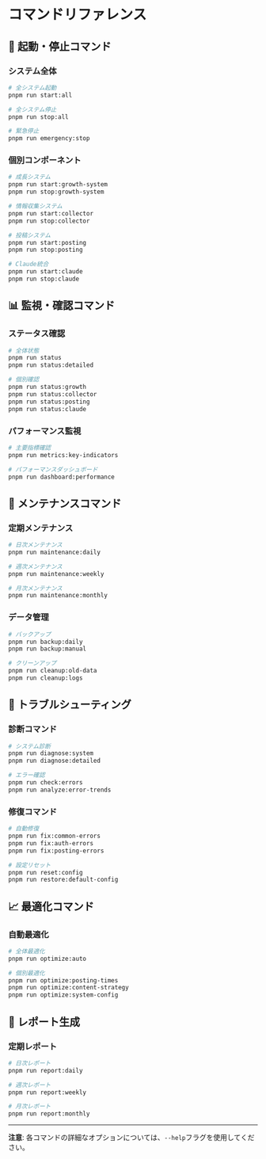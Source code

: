 # コマンドリファレンス

## 🚀 起動・停止コマンド

### システム全体
```bash
# 全システム起動
pnpm run start:all

# 全システム停止
pnpm run stop:all

# 緊急停止
pnpm run emergency:stop
```

### 個別コンポーネント
```bash
# 成長システム
pnpm run start:growth-system
pnpm run stop:growth-system

# 情報収集システム
pnpm run start:collector
pnpm run stop:collector

# 投稿システム
pnpm run start:posting
pnpm run stop:posting

# Claude統合
pnpm run start:claude
pnpm run stop:claude
```

## 📊 監視・確認コマンド

### ステータス確認
```bash
# 全体状態
pnpm run status
pnpm run status:detailed

# 個別確認
pnpm run status:growth
pnpm run status:collector
pnpm run status:posting
pnpm run status:claude
```

### パフォーマンス監視
```bash
# 主要指標確認
pnpm run metrics:key-indicators

# パフォーマンスダッシュボード
pnpm run dashboard:performance
```

## 🔧 メンテナンスコマンド

### 定期メンテナンス
```bash
# 日次メンテナンス
pnpm run maintenance:daily

# 週次メンテナンス
pnpm run maintenance:weekly

# 月次メンテナンス
pnpm run maintenance:monthly
```

### データ管理
```bash
# バックアップ
pnpm run backup:daily
pnpm run backup:manual

# クリーンアップ
pnpm run cleanup:old-data
pnpm run cleanup:logs
```

## 🐛 トラブルシューティング

### 診断コマンド
```bash
# システム診断
pnpm run diagnose:system
pnpm run diagnose:detailed

# エラー確認
pnpm run check:errors
pnpm run analyze:error-trends
```

### 修復コマンド
```bash
# 自動修復
pnpm run fix:common-errors
pnpm run fix:auth-errors
pnpm run fix:posting-errors

# 設定リセット
pnpm run reset:config
pnpm run restore:default-config
```

## 📈 最適化コマンド

### 自動最適化
```bash
# 全体最適化
pnpm run optimize:auto

# 個別最適化
pnpm run optimize:posting-times
pnpm run optimize:content-strategy
pnpm run optimize:system-config
```

## 📝 レポート生成

### 定期レポート
```bash
# 日次レポート
pnpm run report:daily

# 週次レポート
pnpm run report:weekly

# 月次レポート
pnpm run report:monthly
```

---

**注意**: 各コマンドの詳細なオプションについては、`--help`フラグを使用してください。